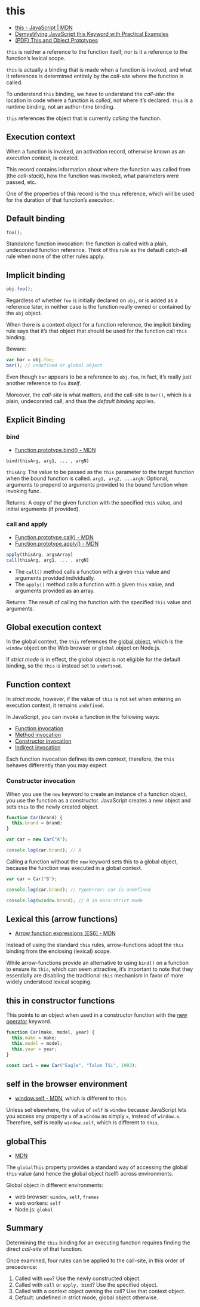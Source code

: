 # this

- [this - JavaScript | MDN](https://developer.mozilla.org/en-US/docs/Web/JavaScript/Reference/Operators/this)
- [Demystifying JavaScript this Keyword with Practical Examples](https://www.javascripttutorial.net/javascript-this/)
- [(PDF) This and Object Prototypes](https://tinyurl.com/9fhspmjr)

`this` is neither a reference to the function itself, nor is it a reference to the function’s lexical scope.

`this` is actually a binding that is made when a function is invoked, and what it references is determined entirely by
the _call-site_ where the function is called.

To understand `this` binding, we have to understand the _call-site_: the location in code where a function is _called_, not
where it’s declared. `this` is a runtime binding, not an author-time binding.

`this` references the object that is currently _calling_ the function.

## Execution context

When a function is invoked, an activation record, otherwise known as an _execution context_, is created.

This record contains information about where the function was called from (the _call-stack_), how the function was
invoked, what parameters were passed, etc.

One of the properties of this record is the `this` reference, which will be used for the duration of that function’s
execution.

## Default binding

```javascript
foo();
```

Standalone function invocation: the function is called with a plain, undecorated function reference. Think of this rule
as the default catch-all rule when none of the other rules apply.

## Implicit binding

```javascript
obj.foo();
```

Regardless of whether `foo` is initially declared on `obj`, or is added as a reference later, in neither case is the
function really owned or contained by the `obj` object.

When there is a context object for a function reference, the implicit binding rule says that it’s that object that
should be used for the function call `this` binding.

Beware:

```javascript
var bar = obj.foo;
bar(); // undefined or global object
```

Even though `bar` appears to be a reference to `obj.foo`, in fact, it’s really just another reference to `foo` _itself_.

Moreover, the _call-site_ is what matters, and the call-site is `bar()`, which is a plain, undecorated call, and thus
the _default binding_ applies.

## Explicit Binding

### bind

- [Function.prototype.bind() -
  MDN](https://developer.mozilla.org/en-US/docs/Web/JavaScript/Reference/Global_objects/Function/bind)

`bind(thisArg, arg1, ... , argN)`

`thisArg`: The value to be passed as the `this` parameter to the target function when the bound function is called.
`arg1, arg2, ...argN`: Optional, arguments to prepend to arguments provided to the bound function when invoking func.

Returns: A copy of the given function with the specified `this` value, and initial arguments (if provided).

### call and apply

- [Function.prototype.call() -
  MDN](https://developer.mozilla.org/en-US/docs/Web/JavaScript/Reference/Global_Objects/Function/call)
- [Function.prototype.apply() -
  MDN](https://developer.mozilla.org/en-US/docs/Web/JavaScript/Reference/Global_Objects/Function/apply)

```javascript
apply(thisArg, argsArray)
call(thisArg, arg1, ... , argN)
```

- The `call()` method calls a function with a given `this` value and arguments provided individually.
- The `apply()` method calls a function with a given `this` value, and arguments provided as an array.

Returns: The result of calling the function with the specified `this` value and arguments.

## Global execution context

In the global context, the `this` references the [global object](https://www.javascripttutorial.net/es-next/javascript-globalthis/), which is the `window` object on the Web browser or `global` object on Node.js.

If _strict mode_ is in effect, the global object is not eligible for the default binding, so the `this` is instead set
to `undefined`.

## Function context

In _strict mode_, however, if the value of `this` is not set when entering an execution context, it remains `undefined`.

In JavaScript, you can invoke a function in the following ways:

- [Function invocation](https://www.javascripttutorial.net/javascript-this/#function_invocation)
- [Method invocation](https://www.javascripttutorial.net/javascript-this/#method_invocation)
- [Constructor invocation](https://www.javascripttutorial.net/javascript-this/#constructor_invocation)
- [Indirect invocation](https://www.javascripttutorial.net/javascript-this/#indirect_invocation)

Each function invocation defines its own context, therefore, the `this` behaves differently than you may expect.

### Constructor invocation

When you use the `new` keyword to create an instance of a function object, you use the function as a constructor.
JavaScript creates a new object and sets `this` to the newly created object.

```javascript
function Car(brand) {
  this.brand = brand;
}

var car = new Car("A");

console.log(car.brand); // A
```

Calling a function without the `new` keyword sets this to a global object, because the function was executed in a global
context.

```javascript
var car = Car("B");

console.log(car.brand); // TypeError: car is undefined

console.log(window.brand); // B in nons-strict mode
```

## Lexical this (arrow functions)

- [Arrow function expressions [ES6] -
  MDN](https://developer.mozilla.org/en-US/docs/Web/JavaScript/Reference/Functions/Arrow_functions)

Instead of using the standard `this` rules, arrow-functions adopt the `this` binding from the enclosing (lexical) scope.

While arrow-functions provide an alternative to using `bind()` on a function to ensure its `this`, which can seem
attractive, it’s important to note that they essentially are disabling the traditional `this` mechanism in favor of more
widely understood lexical scoping.

## this in constructor functions

This points to an object when used in a constructor function with the [new operator](https://developer.mozilla.org/en-US/docs/Web/JavaScript/Reference/Operators/new) keyword.

```javascript
function Car(make, model, year) {
  this.make = make;
  this.model = model;
  this.year = year;
}

const car1 = new Car("Eagle", "Talon TSi", 1993);
```

## self in the browser environment

- [window.self - MDN](https://developer.mozilla.org/en-US/docs/Web/API/window.self), which is different to `this`.

Unless set elsewhere, the value of `self` is `window` because JavaScript lets you access any property `x` of a `window`
as simply `x`, instead of `window.x`. Therefore, self is really `window.self`, which is different to `this`.

## globalThis

- [MDN](https://developer.mozilla.org/en-US/docs/Web/JavaScript/Reference/Global_Objects/globalThis)

The `globalThis` property provides a standard way of accessing the global `this` value (and hence the global object
itself) across environments.

Global object in different environments:

- web browser: `window`, `self`, `frames`
- web workers: `self`
- Node.js: `global`

## Summary

Determining the `this` binding for an executing function requires finding the direct _call-site_ of that function.

Once examined, four rules can be applied to the call-site, in this order of precedence:

1. Called with `new`? Use the newly constructed object.
2. Called with `call` or `apply, bind`? Use the specified object.
3. Called with a context object owning the call? Use that context object.
4. Default: undefined in strict mode, global object otherwise.
